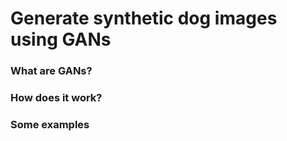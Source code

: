 # Generate synthetic dog images using GANs

### What are GANs?

### How does it work?

### Some examples

